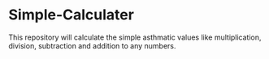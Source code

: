 # Simple-Calculater
This repository will calculate the simple asthmatic values like multiplication, division, subtraction and addition to any numbers.
